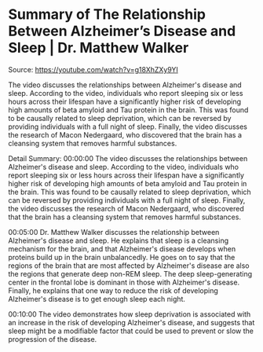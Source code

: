 # Summary of The Relationship Between Alzheimer’s Disease and Sleep | Dr. Matthew Walker

Source: https://youtube.com/watch?v=g18XhZXy9YI

The video discusses the relationships between Alzheimer's disease and sleep. According to the video, individuals who report sleeping six or less hours across their lifespan have a significantly higher risk of developing high amounts of beta amyloid and Tau protein in the brain. This was found to be causally related to sleep deprivation, which can be reversed by providing individuals with a full night of sleep. Finally, the video discusses the research of Macon Nedergaard, who discovered that the brain has a cleansing system that removes harmful substances.

Detail Summary: 
00:00:00
The video discusses the relationships between Alzheimer's disease and sleep. According to the video, individuals who report sleeping six or less hours across their lifespan have a significantly higher risk of developing high amounts of beta amyloid and Tau protein in the brain. This was found to be causally related to sleep deprivation, which can be reversed by providing individuals with a full night of sleep. Finally, the video discusses the research of Macon Nedergaard, who discovered that the brain has a cleansing system that removes harmful substances.

00:05:00
Dr. Matthew Walker discusses the relationship between Alzheimer's disease and sleep. He explains that sleep is a cleansing mechanism for the brain, and that Alzheimer's disease develops when proteins build up in the brain unbalancedly. He goes on to say that the regions of the brain that are most affected by Alzheimer's disease are also the regions that generate deep non-REM sleep. The deep sleep-generating center in the frontal lobe is dominant in those with Alzheimer's disease. Finally, he explains that one way to reduce the risk of developing Alzheimer's disease is to get enough sleep each night.

00:10:00
The video demonstrates how sleep deprivation is associated with an increase in the risk of developing Alzheimer's disease, and suggests that sleep might be a modifiable factor that could be used to prevent or slow the progression of the disease.


